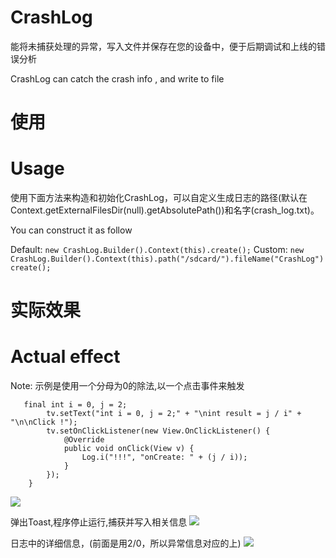 # CrashLog

能将未捕获处理的异常，写入文件并保存在您的设备中，便于后期调试和上线的错误分析

CrashLog can catch the crash info , and write to file

# 使用
# Usage

使用下面方法来构造和初始化CrashLog，可以自定义生成日志的路径(默认在Context.getExternalFilesDir(null).getAbsolutePath())和名字(crash_log.txt)。

You can construct it  as follow

  Default:
            ```
            new CrashLog.Builder().Context(this).create();
            ```
  Custom:
            ```
            new CrashLog.Builder().Context(this).path("/sdcard/").fileName("CrashLog")create();
            ```
# 实际效果
# Actual effect

Note: 示例是使用一个分母为0的除法,以一个点击事件来触发
```
   final int i = 0, j = 2;
        tv.setText("int i = 0, j = 2;" + "\nint result = j / i" + "\n\nClick !");
        tv.setOnClickListener(new View.OnClickListener() {
            @Override
            public void onClick(View v) {
                Log.i("!!!", "onCreate: " + (j / i));
            }
        });
    }
```
![](https://github.com/vigilances/CrashLog/tree/master/image/use.png)

弹出Toast,程序停止运行,捕获并写入相关信息
![](https://github.com/vigilances/CrashLog/tree/master/image/use1.png)

日志中的详细信息，(前面是用2/0，所以异常信息对应的上)
![](https://github.com/vigilances/CrashLog/tree/master/image/log.png)